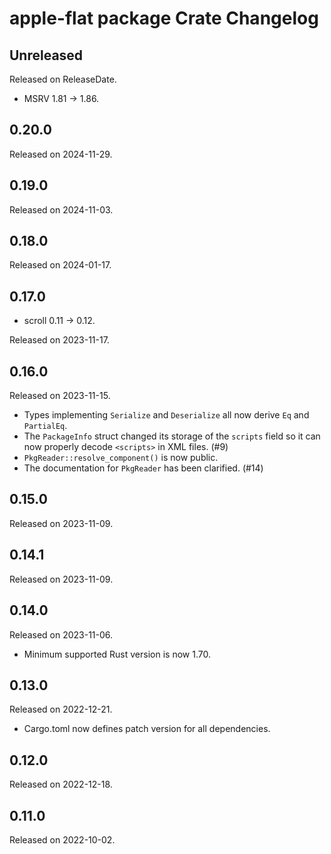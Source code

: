 # apple-flat package Crate Changelog

<!-- next-header -->

## Unreleased

Released on ReleaseDate.

* MSRV 1.81 -> 1.86.

## 0.20.0

Released on 2024-11-29.

## 0.19.0

Released on 2024-11-03.

## 0.18.0

Released on 2024-01-17.

## 0.17.0

* scroll 0.11 -> 0.12.

Released on 2023-11-17.

## 0.16.0

Released on 2023-11-15.

* Types implementing `Serialize` and `Deserialize` all now derive `Eq` and
  `PartialEq`.
* The `PackageInfo` struct changed its storage of the `scripts` field
  so it can now properly decode `<scripts>` in XML files. (#9)
* `PkgReader::resolve_component()` is now public.
* The documentation for `PkgReader` has been clarified. (#14)

## 0.15.0

Released on 2023-11-09.

## 0.14.1

Released on 2023-11-09.

## 0.14.0

Released on 2023-11-06.

* Minimum supported Rust version is now 1.70.

## 0.13.0

Released on 2022-12-21.

* Cargo.toml now defines patch version for all dependencies.

## 0.12.0

Released on 2022-12-18.

## 0.11.0

Released on 2022-10-02.

